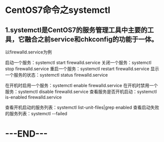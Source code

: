 # CentOS7命令之systemctl

## 1.systemctl是CentOS7的服务管理工具中主要的工具，它融合之前service和chkconfig的功能于一体。

 

以firewalld.service为例

启动一个服务：systemctl start firewalld.service
关闭一个服务：systemctl stop firewalld.service
重启一个服务：systemctl restart firewalld.service
显示一个服务的状态：systemctl status firewalld.service


在开机时启用一个服务：systemctl enable firewalld.service
在开机时禁用一个服务：systemctl disable firewalld.service
查看服务是否开机启动：systemctl is-enabled firewalld.service

查看开机启动的服务列表：systemctl list-unit-files|grep enabled
查看启动失败的服务列表：systemctl --failed

# ---END---